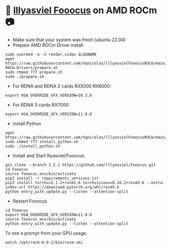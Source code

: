 # 💬 [lllyasviel Fooocus](https://github.com/lllyasviel/Fooocus) on AMD ROCm 📷
- Make sure that your system was fresh (ubuntu 22.04)
- Prepare AMD ROCm Driver install
```
sudo usermod -a -G render,video $LOGNAME
wget https://raw.githubusercontent.com/hqnicolas/lllyasvielFooocusROCm/main/AMD-ROCm-Drivers/prepare.sh
sudo chmod 777 prepare.sh
sudo ./prepare.sh
```
- For RDNA and RDNA 2 cards RX5000 RX6000:
```
export HSA_OVERRIDE_GFX_VERSION=10.3.0
```
- For RDNA 3 cards RX7000:
```
export HSA_OVERRIDE_GFX_VERSION=11.0.0
```
- install Python
```
wget https://raw.githubusercontent.com/hqnicolas/lllyasvielFooocusROCm/main/install_python.sh
sudo chmod 777 install_python.sh
sudo ./install_python.sh
```
- Install and Start lllyasviel/Fooocus
```
git clone --branch 2.2.1 https://github.com/lllyasviel/Fooocus.git
cd Fooocus
source fooocus_env/bin/activate
pip3 install -r requirements_versions.txt
pip3 install torch==2.1.2+rocm5.6 torchvision==0.16.2+rocm5.6 --extra-index-url https://download.pytorch.org/whl/rocm5.6
python entry_with_update.py --listen --attention-split
```
- Restart Fooocus
```
cd Fooocus
export HSA_OVERRIDE_GFX_VERSION=11.0.0
source fooocus_env/bin/activate
python entry_with_update.py --listen --attention-split
```
To see a prompt from your GPU usage.
```
watch /opt/rocm-6.0.2/bin/rocm-smi
```
